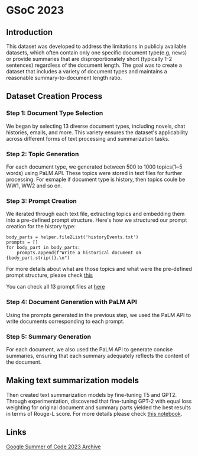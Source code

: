 # GSoC 2023

## Introduction
This dataset was developed to address the limitations in publicly available datasets, which often contain only one specific document type(e.g, news) or provide summaries that are disproportionately short (typically 1-2 sentences) regardless of the document length. The goal was to create a dataset that includes a variety of document types and maintains a reasonable summary-to-document length ratio.

## Dataset Creation Process

### Step 1: Document Type Selection

We began by selecting 13 diverse document types, including novels, chat histories, emails, and more. This variety ensures the dataset's applicability across different forms of text processing and summarization tasks.

### Step 2: Topic Generation

For each document type, we generated between 500 to 1000 topics(1~5 words) using PaLM API. These topics were stored in text files for further processing. For exmaple if document type is history, then topics coule be WW1, WW2 and so on.


### Step 3: Prompt Creation

We iterated through each text file, extracting topics and embedding them into a pre-defined prompt structure. Here's how we structured our prompt creation for the history type:

```
body_parts = helper.file2List('historyEvents.txt')
prompts = []
for body_part in body_parts:
    prompts.append(f"Write a historical document on {body_part.strip()}.\n")
```

For more details about what are those topics and what were the pre-defined prompt structure, please check [this](https://github.com/seungjun-green/GSoC/tree/main/Project1/Prompts)

You can check all 13 prompt files at [here](https://github.com/seungjun-green/GSoC/tree/main/Project1/Prompts_text_files)

### Step 4: Document Generation with PaLM API

Using the prompts generated in the previous step, we used the PaLM API to write documents corresponding to each prompt.

### Step 5: Summary Generation

For each document, we also used the PaLM API to generate concise summaries, ensuring that each summary adequately reflects the content of the document.



## Making text summarization models

Then created text summarization models by fine-tuning T5 and GPT2. Through experimentation, discovered that fine-tuning GPT-2 with equal loss weighting for original document and summary parts yielded the best results in terms of Rouge-L score. For more details please check [this notebook]().



## Links

[Google Summer of Code 2023 Archive]()

